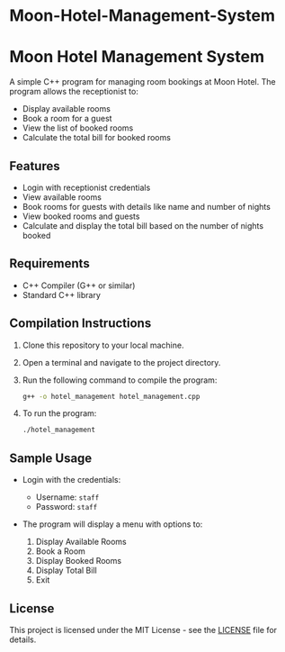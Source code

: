 # Moon-Hotel-Management-System
# Moon Hotel Management System

A simple C++ program for managing room bookings at Moon Hotel. The program allows the receptionist to:

- Display available rooms
- Book a room for a guest
- View the list of booked rooms
- Calculate the total bill for booked rooms

## Features

- Login with receptionist credentials
- View available rooms
- Book rooms for guests with details like name and number of nights
- View booked rooms and guests
- Calculate and display the total bill based on the number of nights booked

## Requirements

- C++ Compiler (G++ or similar)
- Standard C++ library

## Compilation Instructions

1. Clone this repository to your local machine.
2. Open a terminal and navigate to the project directory.
3. Run the following command to compile the program:

    ```bash
    g++ -o hotel_management hotel_management.cpp
    ```

4. To run the program:

    ```bash
    ./hotel_management
    ```

## Sample Usage

- Login with the credentials:
  - Username: `staff`
  - Password: `staff`

- The program will display a menu with options to:
  1. Display Available Rooms
  2. Book a Room
  3. Display Booked Rooms
  4. Display Total Bill
  5. Exit

## License

This project is licensed under the MIT License - see the [LICENSE](LICENSE) file for details.
